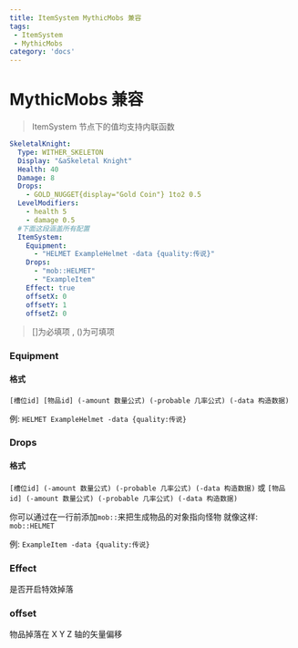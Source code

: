 ```yaml
---
title: ItemSystem MythicMobs 兼容
tags:
 - ItemSystem
 - MythicMobs
category: 'docs'
---
```


# MythicMobs 兼容


> ItemSystem 节点下的值均支持内联函数

```yaml
SkeletalKnight:
  Type: WITHER_SKELETON
  Display: "&aSkeletal Knight"
  Health: 40
  Damage: 8
  Drops:
    - GOLD_NUGGET{display="Gold Coin"} 1to2 0.5
  LevelModifiers:
    - health 5
    - damage 0.5
  #下面这段涵盖所有配置
  ItemSystem:
    Equipment:
      - "HELMET ExampleHelmet -data {quality:传说}"
    Drops:
      - "mob::HELMET"
      - "ExampleItem"
    Effect: true
    offsetX: 0
    offsetY: 1
    offsetZ: 0
```

> []为必填项 , ()为可填项

### Equipment

#### 格式

`[槽位id] [物品id] (-amount 数量公式) (-probable 几率公式) (-data 构造数据)`

例:
`HELMET ExampleHelmet -data {quality:传说}`

### Drops

#### 格式

`[槽位id] (-amount 数量公式) (-probable 几率公式) (-data 构造数据)`
或
`[物品id] (-amount 数量公式) (-probable 几率公式) (-data 构造数据)`

你可以通过在一行前添加`mob::`来把生成物品的对象指向怪物
就像这样:
`mob::HELMET`

例:
`ExampleItem -data {quality:传说}`

### Effect

是否开启特效掉落

### offset

物品掉落在 X Y Z 轴的矢量偏移
